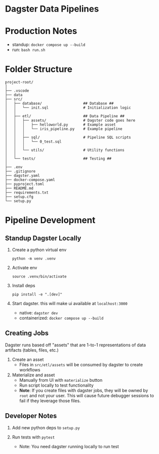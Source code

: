 # Dagster Data Pipelines

# Production Notes

- standup: `docker compose up --build`
- run: `bash run.sh`

# Folder Structure

```
project-root/
│
├── .vscode
├── data
├── src/ 
│   ├── database/                   ## Database ##
│   │   └── init.sql                # Initialization logic
│   │
│   ├── etl/                        ## Data Pipeline ##
│   │   ├── assets/                 # Dagster code goes here
│   │   │   ├── helloworld.py       # Example asset
│   │   │   └── iris_pipeline.py    # Example pipeline
│   │   │
│   │   ├── sql/                    # Pipeline SQL scripts
│   │   │   └── 0_test.sql
│   │   │
│   │   └── utils/                  # Utility functions
│   │
│   └── tests/                      ## Testing ##
│
├── .env                        
├── .gitignore                    
├── dagster.yaml                  
├── docker-compose.yaml            
├── pyproject.toml                  
├── README.md                       
├── requirements.txt                
├── setup.cfg                      
└── setup.py 
```


# Pipeline Development

## Standup Dagster Locally

1. Create a python virtual env
    
    `python -m venv .venv`

2. Activate env

    `source .venv/bin/activate`

3. Install deps

    `pip install -e ".[dev]"`

4. Start dagster. this will make ui available at `localhost:3000`

    - native: `dagster dev`
    - containerized: `docker compose up --build`


## Creating Jobs

Dagster runs based off "assets" that are 1-to-1 representations of data artifacts (tables, files, etc.)

1. Create an asset
    - Files in `src/etl/assets` will be consumed by dagster to create workflows
2. Materialize and asset
    - Manually from UI with `materialize` button
    - Run script locally to test functionality
    - **Note**: If you create files with dagster jobs, they will be owned by `root` and not your user. This will cause future debugger sessions to fail if they leverage those files.

## Developer Notes

1. Add new python deps to `setup.py`

2. Run tests with `pytest`
    - Note: You need dagster running locally to run test